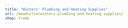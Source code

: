 ```yaml
---
title: "Winters' Plumbing and Heating Supplies"
url: /meadville/winters-plumbing-and-heating-supplies/
shop: trade
---
```

